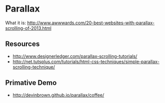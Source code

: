 # Parallax

What it is: http://www.awwwards.com/20-best-websites-with-parallax-scrolling-of-2013.html

## Resources

- http://www.designerledger.com/parallax-scrolling-tutorials/
- http://net.tutsplus.com/tutorials/html-css-techniques/simple-parallax-scrolling-technique/

## Primative Demo

- http://devinbrown.github.io/parallax/coffee/
